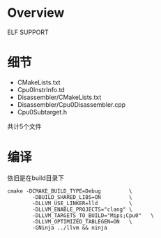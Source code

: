 # Overview

ELF SUPPORT

# 细节



- CMakeLists.txt
- Cpu0InstrInfo.td 
- Disassembler/CMakeLists.txt 
- Disassembler/Cpu0Disassembler.cpp
- Cpu0Subtarget.h



共计5个文件




# 编译

依旧是在build目录下

```shell
cmake -DCMAKE_BUILD_TYPE=Debug         \
        -DBUILD_SHARED_LIBS=ON         \
        -DLLVM_USE_LINKER=lld          \
        -DLLVM_ENABLE_PROJECTS="clang" \
        -DLLVM_TARGETS_TO_BUILD="Mips;Cpu0"   \
        -DLLVM_OPTIMIZED_TABLEGEN=ON   \
        -GNinja ../llvm && ninja
```




